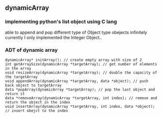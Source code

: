 ## dynamicArray
### implementing python's list object using C lang

able to append and pop different type of Object type obejects infinitely <Br>
currently I only implemented the Integer Object.. <Br>

### ADT of dynamic array

```
dynamicArray* initArray(); // create empty array with size of 2
int getArraySize(dynamicArray *targetArray); // get number of elements in the array
void resizeArray(dynamicArray *targetArray); // double the capacity of the targetArray 
void appendArray(dynamicArray *targetArray, data *object); // push back object to targetArray
data *popArray(dynamicArray *targetArray); // pop the last object and return it
data *removeArray(dynamicArray *targetArray, int index); // remove and return the object in the index
void insertArray(dynamicArray *targetArray, int index, data *object); // insert obejct to the index
```
